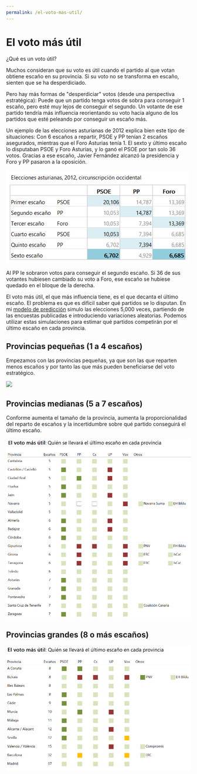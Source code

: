 ```yaml
---
permalink: /el-voto-mas-util/
---
```

# El voto más útil

¿Qué es un voto útil?

Muchos consideran que su voto es útil cuando el partido al que votan obtiene escaño en su provincia. Si su voto no se transforma en escaño, sienten que se ha desperdiciado.

Pero hay más formas de "desperdiciar" votos (desde una perspectiva estratégica): Puede que un partido tenga votos de sobra para conseguir 1 escaño, pero esté muy lejos de conseguir el segundo. Un votante de ese partido tendría más influencia reorientando su voto hacia alguno de los partidos que esté peleando por conseguir un escaño más.

Un ejemplo de las elecciones asturianas de 2012 explica bien este tipo de situaciones: Con 6 escaños a repartir, PSOE y PP tenían 2 escaños asegurados, mientras que el Foro Asturias tenía 1. El sexto y último escaño lo disputaban PSOE y Foro Asturias, y lo ganó el PSOE por tan solo 36 votos. Gracias a ese escaño, Javier Fernández alcanzó la presidencia y Foro y PP pasaron a la oposición.

![](/images/04.2019_general_election_forecast/posts/2019-04-26-asturias-2012.png)

Al PP le sobraron votos para conseguir el segundo escaño. Si 36 de sus votantes hubiesen cambiado su voto a Foro, ese escaño se hubiese quedado en el bloque de la derecha.

El voto más útil, el que más influencia tiene, es el que decanta el último escaño. El problema es que es difícil saber qué partidos se lo disputan. En mi [modelo de predicción](https://www.inakiarbeloa.com/generales-2019) simulo las elecciones 5,000 veces, partiendo de las encuestas publicadas e introduciendo variaciones aleatorias. Podemos utilizar estas simulaciones para estimar qué partidos competirán por el último escaño en cada provincia.

## Provincias pequeñas (1 a 4 escaños)

Empezamos con las provincias pequeñas, ya que son las que reparten menos escaños y por tanto las que más pueden beneficiarse del voto estratégico.

![](/images/04.2019_general_election_forecast/posts/2019-04-26-provincias-pequeñas.png)

## Provincias medianas (5 a 7 escaños)

Conforme aumenta el tamaño de la provincia, aumenta la proporcionalidad del reparto de escaños y la incertidumbre sobre qué partido conseguirá el último escaño.

![](/images/04.2019_general_election_forecast/posts/2019-04-26-provincias-medianas.png)

## Provincias grandes (8 o más escaños)

![](/images/04.2019_general_election_forecast/posts/2019-04-26-provincias-grandes.png)